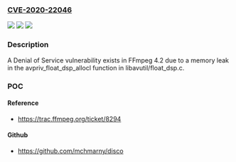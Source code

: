 ### [CVE-2020-22046](https://cve.mitre.org/cgi-bin/cvename.cgi?name=CVE-2020-22046)
![](https://img.shields.io/static/v1?label=Product&message=n%2Fa&color=blue)
![](https://img.shields.io/static/v1?label=Version&message=n%2Fa&color=blue)
![](https://img.shields.io/static/v1?label=Vulnerability&message=n%2Fa&color=brighgreen)

### Description

A Denial of Service vulnerability exists in FFmpeg 4.2 due to a memory leak in the avpriv_float_dsp_allocl function in libavutil/float_dsp.c.

### POC

#### Reference
- https://trac.ffmpeg.org/ticket/8294

#### Github
- https://github.com/mchmarny/disco

